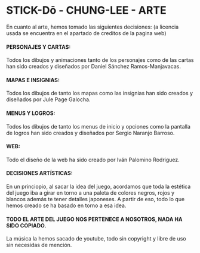 # STICK-Dō - CHUNG-LEE - ARTE
En cuanto al arte, hemos tomado las siguientes decisiones:
(a licencia usada se encuentra en el apartado de creditos de la pagina web)
#### PERSONAJES Y CARTAS:
Todos los dibujos y animaciones tanto de los personajes como de las cartas han sido creados y diseñados por Daniel Sánchez Ramos-Manjavacas.
#### MAPAS E INSIGNIAS:
Todos los dibujos de tanto los mapas como las insignias han sido creados y diseñados por Jule Page Galocha.
#### MENUS Y LOGROS:
Todos los dibujos de tanto los menus de inicio y opciones como la pantalla de logros han sido creados y diseñados por Sergio Naranjo Barroso.
#### WEB:
Todo el diseño de la web ha sido creado por Iván Palomino Rodriguez.

#### DECISIONES ARTÍSTICAS:
En un princiopio, al sacar la idea del juego, acordamos que toda la estética del juego iba a girar en torno a una paleta de colores negros, rojos y blancos además te tener detalles japoneses.
A partir de eso, todo lo que hemos creado se ha basado en torno a esa idea.

#### TODO EL ARTE DEL JUEGO NOS PERTENECE A NOSOTROS, NADA HA SIDO COPIADO.
La música la hemos sacado de youtube, todo sin copyright y libre de uso sin necesidas de mención.
